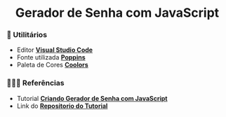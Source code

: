 <h1 align="center">Gerador de Senha com JavaScript</h1>

### **📑 Utilitários**

- Editor **[Visual Studio Code](https://code.visualstudio.com/)**
- Fonte utilizada **[Poppins](https://fonts.google.com/specimen/Poppins)**
- Paleta de Cores **[Coolors](https://coolors.co/)**


### **👨‍🏫📝 Referências**

- Tutorial **[Criando Gerador de Senha com JavaScript](https://www.youtube.com/watch?v=7vPYvPXBq8w&list=PLAMpf2Pxx82srnUmkJO8M9eFvNxZ1I51R&index=31)**
- Link do **[Repositorio do Tutorial](https://github.com/WilliamDosSantos/Gerador-de-senha-JavaScript)**
